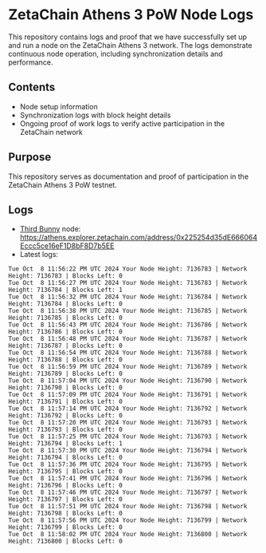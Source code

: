 # ZetaChain Athens 3 PoW Node Logs
This repository contains logs and proof that we have successfully set up and run a node on the ZetaChain Athens 3 network. The logs demonstrate continuous node operation, including synchronization details and performance.

## Contents
- Node setup information
- Synchronization logs with block height details
- Ongoing proof of work logs to verify active participation in the ZetaChain network

## Purpose
This repository serves as documentation and proof of participation in the ZetaChain Athens 3 PoW testnet.

## Logs

- [Third Bunny](https://thirdbunny.xyz/) node: https://athens.explorer.zetachain.com/address/0x225254d35dE666064Eccc5ce16eF1D8bF8D7b5EE
- Latest logs:
```
Tue Oct  8 11:56:22 PM UTC 2024 Your Node Height: 7136783 | Network Height: 7136783 | Blocks Left: 0
Tue Oct  8 11:56:27 PM UTC 2024 Your Node Height: 7136783 | Network Height: 7136784 | Blocks Left: 1
Tue Oct  8 11:56:32 PM UTC 2024 Your Node Height: 7136784 | Network Height: 7136784 | Blocks Left: 0
Tue Oct  8 11:56:38 PM UTC 2024 Your Node Height: 7136785 | Network Height: 7136785 | Blocks Left: 0
Tue Oct  8 11:56:43 PM UTC 2024 Your Node Height: 7136786 | Network Height: 7136786 | Blocks Left: 0
Tue Oct  8 11:56:48 PM UTC 2024 Your Node Height: 7136787 | Network Height: 7136787 | Blocks Left: 0
Tue Oct  8 11:56:54 PM UTC 2024 Your Node Height: 7136788 | Network Height: 7136788 | Blocks Left: 0
Tue Oct  8 11:56:59 PM UTC 2024 Your Node Height: 7136789 | Network Height: 7136789 | Blocks Left: 0
Tue Oct  8 11:57:04 PM UTC 2024 Your Node Height: 7136790 | Network Height: 7136790 | Blocks Left: 0
Tue Oct  8 11:57:09 PM UTC 2024 Your Node Height: 7136791 | Network Height: 7136791 | Blocks Left: 0
Tue Oct  8 11:57:14 PM UTC 2024 Your Node Height: 7136792 | Network Height: 7136792 | Blocks Left: 0
Tue Oct  8 11:57:20 PM UTC 2024 Your Node Height: 7136793 | Network Height: 7136793 | Blocks Left: 0
Tue Oct  8 11:57:25 PM UTC 2024 Your Node Height: 7136793 | Network Height: 7136794 | Blocks Left: 1
Tue Oct  8 11:57:30 PM UTC 2024 Your Node Height: 7136794 | Network Height: 7136794 | Blocks Left: 0
Tue Oct  8 11:57:36 PM UTC 2024 Your Node Height: 7136795 | Network Height: 7136795 | Blocks Left: 0
Tue Oct  8 11:57:41 PM UTC 2024 Your Node Height: 7136796 | Network Height: 7136796 | Blocks Left: 0
Tue Oct  8 11:57:46 PM UTC 2024 Your Node Height: 7136797 | Network Height: 7136797 | Blocks Left: 0
Tue Oct  8 11:57:51 PM UTC 2024 Your Node Height: 7136798 | Network Height: 7136798 | Blocks Left: 0
Tue Oct  8 11:57:56 PM UTC 2024 Your Node Height: 7136799 | Network Height: 7136799 | Blocks Left: 0
Tue Oct  8 11:58:02 PM UTC 2024 Your Node Height: 7136800 | Network Height: 7136800 | Blocks Left: 0
```
